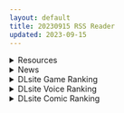```yaml
---
layout: default
title: 20230915 RSS Reader
updated: 2023-09-15
---
```


<details class='content-parent'>
<summary>
Resources
</summary>
<details class='content-child'>
<summary>
<span class='rss-title'> [poidesu个人汉化][骸骨のスペアリブ (クロハガネ)] ARIS in wonderland (ブルーアーカイブ) [DL版] </span> <a class='rss-link' href='https://gmgard.com/gm123598' target='_blank'>&nbsp;</a>
<div class='rss-published'> 🕛 20230914 12:04:46</div>
</summary>
<img src="https://static.gmgard.us/Images/upload/75351142004436636.jpg" /><br /><p>蔚蓝档案的天童爱丽丝本，共有60多页的内容。剧情是爱丽丝第一次接触工口游戏后决定和自己爱慕的老师一起做爱做的事，做了几次后老师向爱丽丝求婚了。</p>
</details>
<details class='content-child'>
<summary>
<span class='rss-title'> [无修正][傲娇零字幕组][ピンクパイナップル] ドラゴンピンク1-3 </span> <a class='rss-link' href='https://gmgard.com/gm123597' target='_blank'>&nbsp;</a>
<div class='rss-published'> 🕛 20230914 12:03:35</div>
</summary>
<img src="https://iili.io/JHuJyoF.gif" /><br /><p>讲的是旅行者小队在冒险的路上经历过的事 说是无修正 也不完全是无修 第一集r15没画下体 第二集下体自带马赛克 纯看不清部位的那种马赛克 只有第三集是有下体还没码的&nbsp;&nbsp;</p>
</details>
<details class='content-child'>
<summary>
<span class='rss-title'> 啊啊啊啊 吃保底 雲仙服了 </span> <a class='rss-link' href='https://gmgard.com/gm123596' target='_blank'>&nbsp;</a>
<div class='rss-published'> 🕛 20230914 08:56:53</div>
</summary>
<img src="https://static.gmgard.us/Images/upload/6362141645379093.jpg" /><br /><p>密码： gmgard.com</p>
</details>

</details>
<details class='content-parent'>
<summary>
News
</summary>

</details>
<details class='content-parent'>
<summary>
DLsite Game Ranking
</summary>
<details class='content-child'>
<summary>
<span class='rss-title'> 冒険者の宿へようこそ!2 [ぺぺろんちーの] </span> <a class='rss-link' href='https://www.dlsite.com/maniax/work/=/product_id/RJ01081301.html' target='_blank'>&nbsp;</a>
<div class='rss-published'> 🕛 20230915 13:09:32</div>
</summary>
<img src ="http://img.dlsite.jp/modpub/images2/work/doujin/RJ01082000/RJ01081301_img_main.jpg"/><br/>新たな冒険者の宿へお待ちしております。
</details>
<details class='content-child'>
<summary>
<span class='rss-title'> 通勤道中であの娘がみだらな行為をしてくる話【アニメ版】 [噓つき屋別館] </span> <a class='rss-link' href='https://www.dlsite.com/maniax/work/=/product_id/RJ01084296.html' target='_blank'>&nbsp;</a>
<div class='rss-published'> 🕛 20230915 13:09:32</div>
</summary>
<img src ="http://img.dlsite.jp/modpub/images2/work/doujin/RJ01085000/RJ01084296_img_main.jpg"/><br/>毎日億劫な通勤電車の中、いつも向かいに座っているあの娘。彼女はある日、あなたに向かってスカートをまくってパンツを見せつけてきた。毎朝パンツを見せつけられ彼女のエロさにハマっていってしまう…… もっと”イイコト”を期待して隣に座ってみると、期待に応えるように今度手コキをしてくれた。どうやら彼女もこの行為を楽しんでいる様子……
</details>
<details class='content-child'>
<summary>
<span class='rss-title'> スカートを穿かないコンビニ〜美少女店員たちとの甘い日々 [黒水銀] </span> <a class='rss-link' href='https://www.dlsite.com/maniax/work/=/product_id/RJ01056550.html' target='_blank'>&nbsp;</a>
<div class='rss-published'> 🕛 20230915 13:09:32</div>
</summary>
<img src ="http://img.dlsite.jp/modpub/images2/work/doujin/RJ01057000/RJ01056550_img_main.jpg"/><br/>これは少子化が深刻な社会で、愛と夢の物語を描いた作品です。
</details>
<details class='content-child'>
<summary>
<span class='rss-title'> WHISPERER [GuroGameGuy] </span> <a class='rss-link' href='https://www.dlsite.com/maniax/work/=/product_id/RJ01096672.html' target='_blank'>&nbsp;</a>
<div class='rss-published'> 🕛 20230915 13:09:32</div>
</summary>
<img src ="http://img.dlsite.jp/modpub/images2/work/doujin/RJ01097000/RJ01096672_img_main.jpg"/><br/>ハンター族のヒロインは、悪魔と未知の疫病によって侵された人間の大陸を救うため、一人で戦いに身を投じます。しかし、王国の地下にはより深い秘密が隠されており、彼女を待ち受ける未知の脅威が襲ってくる。
</details>
<details class='content-child'>
<summary>
<span class='rss-title'> ヤレるチケット-見つけた女が歩く生オナホになった日- [にゅう工房] </span> <a class='rss-link' href='https://www.dlsite.com/maniax/work/=/product_id/RJ328928.html' target='_blank'>&nbsp;</a>
<div class='rss-published'> 🕛 20230915 13:09:32</div>
</summary>
<img src ="http://img.dlsite.jp/modpub/images2/work/doujin/RJ329000/RJ328928_img_main.jpg"/><br/>チケットを渡せば、誰とでもヤレる!! 街の女全員、歩く生オナホだ!!
</details>

</details>
<details class='content-parent'>
<summary>
DLsite Voice Ranking
</summary>
<details class='content-child'>
<summary>
<span class='rss-title'> 通勤道中であの娘がみだらな行為をしてくる話【ASMRボイスドラマ版】 [噓つき屋別館] </span> <a class='rss-link' href='https://www.dlsite.com/maniax/work/=/product_id/RJ01084305.html' target='_blank'>&nbsp;</a>
<div class='rss-published'> 🕛 20230915 13:09:35</div>
</summary>
<img src ="http://img.dlsite.jp/modpub/images2/work/doujin/RJ01085000/RJ01084305_img_main.jpg"/><br/>毎日億劫な通勤電車の中、いつも向かいに座っているあの娘。彼女はある日、あなたに向かってスカートをまくってパンツを見せつけてきた。毎朝パンツを見せつけられ彼女のエロさにハマっていってしまう…… もっと”イイコト”を期待して隣に座ってみると、期待に応えるように今度手コキをしてくれた。どうやら彼女もこの行為を楽しんでいる様子……
</details>
<details class='content-child'>
<summary>
<span class='rss-title'> 【碧蓝航线ASMR】治愈指挥官小队！修女怨仇的温柔音感疗愈 [アトリエメール] </span> <a class='rss-link' href='https://www.dlsite.com/maniax/work/=/product_id/RJ01096844.html' target='_blank'>&nbsp;</a>
<div class='rss-published'> 🕛 20230915 13:09:35</div>
</summary>
<img src ="http://img.dlsite.jp/modpub/images2/work/doujin/RJ01097000/RJ01096844_img_main.jpg"/><br/>「啊呀，真巧…不，这算是必然吧？」
</details>
<details class='content-child'>
<summary>
<span class='rss-title'> ヤンデレメスガキ大家さん 超メスガキ編～お兄さんは洗脳されて負けて罵られて敗北ペットになればいいんです～【抱き枕カバー販売中!!】 [らびぷろ] </span> <a class='rss-link' href='https://www.dlsite.com/maniax/work/=/product_id/RJ01096270.html' target='_blank'>&nbsp;</a>
<div class='rss-published'> 🕛 20230915 13:09:35</div>
</summary>
<img src ="http://img.dlsite.jp/modpub/images2/work/doujin/RJ01097000/RJ01096270_img_main.jpg"/><br/>「お兄様……私の事、嫌いになっちゃったんですかぁ……?」 あなたは毎日夜遅くまで出歩き、勉強なんて一切しません。 「幸せな日々に戻りたい……そうだぁ♪ 前に戻せばいいんだ♪」 そうです。 メスガキ大家さんがあなたを煽ってバカにしてた日々が一番幸せでした♪ 「お兄様……いえ、お兄さん♪ 今、監禁して可愛がってあげますねぇ♪」 どっちが上なのか♪ どうしたら本当に幸せになれるのか♪ ザコなお兄さんに、教えてあげます♪
</details>
<details class='content-child'>
<summary>
<span class='rss-title'> 【碧藍航線ASMR】治愈指揮官小隊！修女怨仇的溫柔音感療愈 [アトリエメール] </span> <a class='rss-link' href='https://www.dlsite.com/maniax/work/=/product_id/RJ01096846.html' target='_blank'>&nbsp;</a>
<div class='rss-published'> 🕛 20230915 13:09:35</div>
</summary>
<img src ="http://img.dlsite.jp/modpub/images2/work/doujin/RJ01097000/RJ01096846_img_main.jpg"/><br/>「啊呀，真巧…不，這算是必然吧？」
</details>
<details class='content-child'>
<summary>
<span class='rss-title'> 超能力学園トップの俺が学園2位の後輩女子にハメられて敗北奴隷になるまで [Cream Pan] </span> <a class='rss-link' href='https://www.dlsite.com/maniax/work/=/product_id/RJ01074683.html' target='_blank'>&nbsp;</a>
<div class='rss-published'> 🕛 20230915 13:09:35</div>
</summary>
<img src ="http://img.dlsite.jp/modpub/images2/work/doujin/RJ01075000/RJ01074683_img_main.jpg"/><br/>学園一位からの惨めな転落劇!美少女後輩の能力と言葉で弄ばれ、トップとして、男としてのプライドがズタズタに…
</details>

</details>
<details class='content-parent'>
<summary>
DLsite Comic Ranking
</summary>
<details class='content-child'>
<summary>
<span class='rss-title'> まんこく武術会3〜鬼逝き⭐くノ一拷問編〜 [岡本画伯] </span> <a class='rss-link' href='https://www.dlsite.com/maniax/work/=/product_id/RJ01093491.html' target='_blank'>&nbsp;</a>
<div class='rss-published'> 🕛 20230915 13:09:37</div>
</summary>
<img src ="http://img.dlsite.jp/modpub/images2/work/doujin/RJ01094000/RJ01093491_img_main.jpg"/><br/>女子高生くノ一 が魔人を絶滅させるべく立ち上がった! しかし返り討ちに遭い、魔人たちの【快楽忍術】の餌食になってしまう・・!
</details>
<details class='content-child'>
<summary>
<span class='rss-title'> 共墮2～發誓結婚的女友被人奪走的我最終也一同雌墮的末路～ [トランス・トリビューン] </span> <a class='rss-link' href='https://www.dlsite.com/maniax/work/=/product_id/RJ01090245.html' target='_blank'>&nbsp;</a>
<div class='rss-published'> 🕛 20230915 13:09:37</div>
</summary>
<img src ="http://img.dlsite.jp/modpub/images2/work/doujin/RJ01091000/RJ01090245_img_main.jpg"/><br/>「成對」墮落的兩人,其結局是……!?男女雙方一同被人寢取的·女裝雌墮物語!!
</details>
<details class='content-child'>
<summary>
<span class='rss-title'> Bokki like a rock [F.W.ZHolic] </span> <a class='rss-link' href='https://www.dlsite.com/maniax/work/=/product_id/RJ01087760.html' target='_blank'>&nbsp;</a>
<div class='rss-published'> 🕛 20230915 13:09:37</div>
</summary>
<img src ="http://img.dlsite.jp/modpub/images2/work/doujin/RJ01088000/RJ01087760_img_main.jpg"/><br/>ふたなりぼっちちゃん
</details>
<details class='content-child'>
<summary>
<span class='rss-title'> ゴブリンの巣穴  巣穴の性態辞典 + patch.6 言語アップグレードデータ [ぺぺろんちーの] </span> <a class='rss-link' href='https://www.dlsite.com/maniax/work/=/product_id/RJ321270.html' target='_blank'>&nbsp;</a>
<div class='rss-published'> 🕛 20230915 13:09:37</div>
</summary>
<img src ="http://img.dlsite.jp/modpub/images2/work/doujin/RJ322000/RJ321270_img_main.jpg"/><br/>ゴブリンの生態シミュレーションゲームのデーター集です
</details>
<details class='content-child'>
<summary>
<span class='rss-title'> お隣さんは闇組織に肉体改造された元正義戦隊メンバーでした [F.W.ZHolic] </span> <a class='rss-link' href='https://www.dlsite.com/maniax/work/=/product_id/RJ389774.html' target='_blank'>&nbsp;</a>
<div class='rss-published'> 🕛 20230915 13:09:37</div>
</summary>
<img src ="http://img.dlsite.jp/modpub/images2/work/doujin/RJ390000/RJ389774_img_main.jpg"/><br/>お隣さんは闇組織に肉体改造された元正義戦隊メンバーでした
</details>

</details>
